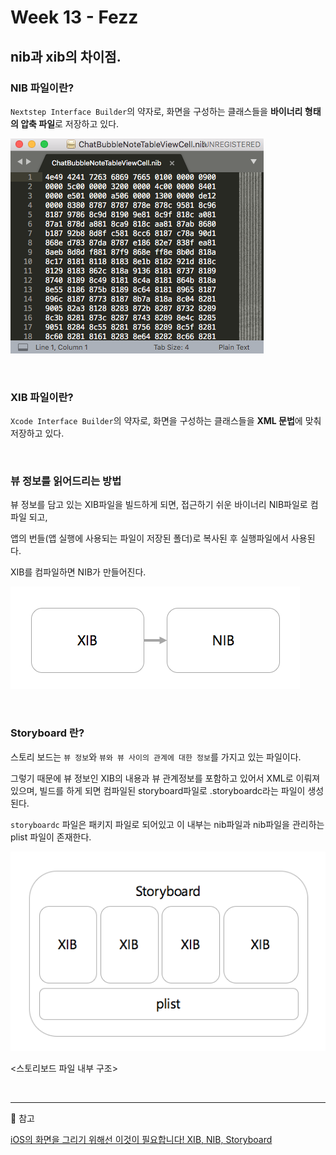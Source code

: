 # Week 13 - Fezz

## nib과 xib의 차이점.



### NIB 파일이란?

`Nextstep Interface Builder`의 약자로, 화면을 구성하는 클래스들을 **바이너리 형태의 압축 파일**로 저장하고 있다.

![img](https://raw.githubusercontent.com/Fezravien/UploadForMarkdown/forUpload/img/9937AD4A5B51A1720D.png) 

<br>



### XIB 파일이란?

`Xcode Interface Builder`의 약자로, 화면을 구성하는 클래스들을 **XML 문법**에 맞춰 저장하고 있다. 

<br>

### 뷰 정보를 읽어드리는 방법

뷰 정보를 담고 있는 XIB파일을 빌드하게 되면, 접근하기 쉬운 바이너리 NIB파일로 컴파일 되고, 

앱의 번들(앱 실행에 사용되는 파일이 저장된 폴더)로 복사된 후 실행파일에서 사용된다.

 XIB를 컴파일하면 NIB가 만들어진다.

![img](https://raw.githubusercontent.com/Fezravien/UploadForMarkdown/forUpload/img/995555465B51C73B30.png) 



<br>

### Storyboard 란?

스토리 보드는 `뷰 정보`와 `뷰와 뷰 사이의 관계에 대한 정보`를 가지고 있는 파일이다. 

그렇기 때문에 뷰 정보인 XIB의 내용과 뷰 관계정보를 포함하고 있어서 XML로 이뤄져있으며, 빌드를 하게 되면 컴파일된 storyboard파일로 .storyboardc라는 파일이 생성된다.

`storyboardc` 파일은 패키지 파일로 되어있고 이 내부는 nib파일과 nib파일을 관리하는 plist 파일이 존재한다.

![img](https://raw.githubusercontent.com/Fezravien/UploadForMarkdown/forUpload/img/991E49495B51C5991B.png) 

<스토리보드 파일 내부 구조>



<br>

---

📄 참고 

[iOS의 화면을 그리기 위해선 이것이 필요합니다! XIB, NIB, Storyboard](https://dalgonakit.tistory.com/82)



